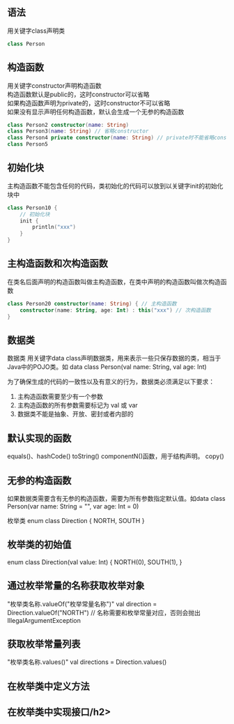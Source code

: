 ## 语法
用关键字class声明类
```kotlin
class Person
```

## 构造函数
用关键字constructor声明构造函数  
构造函数默认是public的，这时constructor可以省略  
如果构造函数声明为private的，这时constructor不可以省略  
如果没有显示声明任何构造函数，默认会生成一个无参的构造函数
```kotlin
class Person2 constructor(name: String)
class Person3(name: String) // 省略constructor
class Person4 private constructor(name: String) // private时不能省略constructor
class Person5
```


## 初始化块
主构造函数不能包含任何的代码，类初始化的代码可以放到以关键字init的初始化块中
```kotlin
class Person10 {
    // 初始化块
    init {
        println("xxx")
    }
}
```


## 主构造函数和次构造函数
在类名后面声明的构造函数叫做主构造函数，在类中声明的构造函数叫做次构造函数
```kotlin
class Person20 constructor(name: String) { // 主构造函数
    constructor(name: String, age: Int) : this("xxx") // 次构造函数
}
```



## 数据类
 数据类
 用关键字data class声明数据类，用来表示一些只保存数据的类，相当于Java中的POJO类。如 data class Person(val name: String, val age: Int)

 为了确保生成的代码的一致性以及有意义的行为，数据类必须满足以下要求：
 1. 主构造函数需要至少有一个参数
 2. 主构造函数的所有参数需要标记为 val 或 var
 3. 数据类不能是抽象、开放、密封或者内部的

 <h2>默认实现的函数</h2>
 equals()、hashCode()
 toString()
 componentN()函数，用于结构声明。
 copy()

 <h2>无参的构造函数</h2>
 如果数据类需要含有无参的构造函数，需要为所有参数指定默认值。如data class Person(var name: String = "", var age: Int = 0)
 
  枚举类
  enum class Direction {
     NORTH,
     SOUTH
  }
 
  <h2>枚举类的初始值</h2>
  enum class Direction(val value: Int) {
       NORTH(0),
       SOUTH(1),
  }
 
  <h2>通过枚举常量的名称获取枚举对象</h2>
  "枚举类名称.valueOf("枚举常量名称")"
  val direction =  Direction.valueOf("NORTH") // 名称需要和枚举常量对应，否则会抛出IllegalArgumentException
 
  <h2>获取枚举常量列表</h2>
  "枚举类名称.values()"
  val directions =  Direction.values()
 
  <h2>在枚举类中定义方法</h2>
 
  <h2>在枚举类中实现接口/h2>